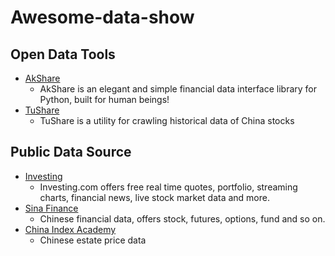 # Awesome-data-show

## Open Data Tools

- [AkShare](https://github.com/jindaxiang/akshare)
  - AkShare is an elegant and simple financial data interface library for Python, built for human beings!
- [TuShare](https://github.com/waditu/tushare)
  - TuShare is a utility for crawling historical data of China stocks

## Public Data Source

- [Investing](https://cn.investing.com/)
  - Investing.com offers free real time quotes, portfolio, streaming charts, financial news, live stock market data and more.
- [Sina Finance](https://finance.sina.com.cn/)
  - Chinese financial data, offers stock, futures, options, fund and so on.
- [China Index Academy](https://industry.fang.com/)
  - Chinese estate price data
